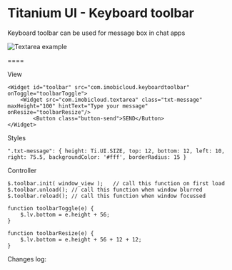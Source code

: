 # Titanium UI - Keyboard toolbar

Keyboard toolbar can be used for message box in chat apps

![Textarea example](http://i.imgur.com/KvLEHgy.png)

====

View
	
	<Widget id="toolbar" src="com.imobicloud.keyboardtoolbar" onToggle="toolbarToggle">
		<Widget src="com.imobicloud.textarea" class="txt-message" maxHeight="100" hintText="Type your message" onResize="toolbarResize"/>
	    	<Button class="button-send">SEND</Button>
	</Widget>
	
Styles
	
	".txt-message": { height: Ti.UI.SIZE, top: 12, bottom: 12, left: 10, right: 75.5, backgroundColor: '#fff', borderRadius: 15 }			

Controller

	$.toolbar.init( window_view );   // call this function on first load
	$.toolbar.unload(); // call this function when window blurred
	$.toolbar.reload(); // call this function when window focussed

	function toolbarToggle(e) {
  		$.lv.bottom = e.height + 56;
	}

	function toolbarResize(e) {
  		$.lv.bottom = e.height + 56 + 12 + 12;
	}

Changes log:

